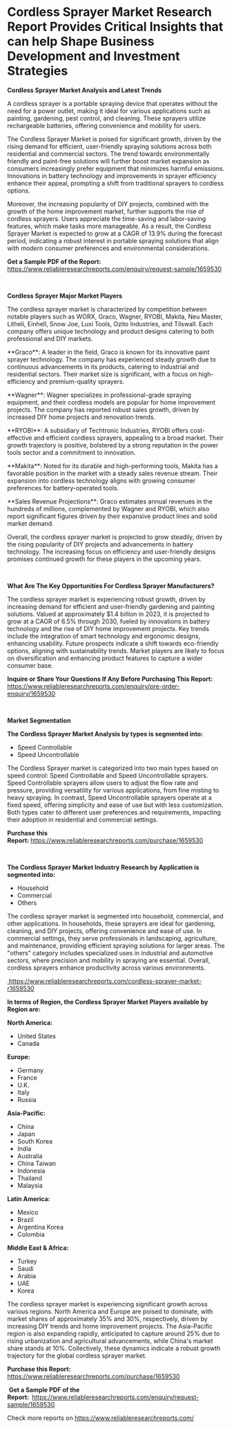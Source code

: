 <p><h1>Cordless Sprayer Market Research Report Provides Critical Insights that can help Shape Business Development and Investment Strategies</h1></p><p><strong>Cordless Sprayer Market Analysis and Latest Trends</strong></p>
<p><p>A cordless sprayer is a portable spraying device that operates without the need for a power outlet, making it ideal for various applications such as painting, gardening, pest control, and cleaning. These sprayers utilize rechargeable batteries, offering convenience and mobility for users.</p><p>The Cordless Sprayer Market is poised for significant growth, driven by the rising demand for efficient, user-friendly spraying solutions across both residential and commercial sectors. The trend towards environmentally friendly and paint-free solutions will further boost market expansion as consumers increasingly prefer equipment that minimizes harmful emissions. Innovations in battery technology and improvements in sprayer efficiency enhance their appeal, prompting a shift from traditional sprayers to cordless options.</p><p>Moreover, the increasing popularity of DIY projects, combined with the growth of the home improvement market, further supports the rise of cordless sprayers. Users appreciate the time-saving and labor-saving features, which make tasks more manageable. As a result, the Cordless Sprayer Market is expected to grow at a CAGR of 13.9% during the forecast period, indicating a robust interest in portable spraying solutions that align with modern consumer preferences and environmental considerations.</p></p>
<p><strong>Get a Sample PDF of the Report:&nbsp;</strong> <a href="https://www.reliableresearchreports.com/enquiry/request-sample/1659530?utm_campaign=2307&utm_medium=2&utm_source=Github&utm_content=ia&utm_term=17022025&utm_id=cordless-sprayer">https://www.reliableresearchreports.com/enquiry/request-sample/1659530</a></p>
<p>&nbsp;</p>
<p><strong>Cordless Sprayer Major Market Players</strong></p>
<p><p>The cordless sprayer market is characterized by competition between notable players such as WORX, Graco, Wagner, RYOBI, Makita, Neu Master, Litheli, Einhell, Snow Joe, Luxi Tools, Ozito Industries, and Tilswall. Each company offers unique technology and product designs catering to both professional and DIY markets.</p><p>**Graco**: A leader in the field, Graco is known for its innovative paint sprayer technology. The company has experienced steady growth due to continuous advancements in its products, catering to industrial and residential sectors. Their market size is significant, with a focus on high-efficiency and premium-quality sprayers. </p><p>**Wagner**: Wagner specializes in professional-grade spraying equipment, and their cordless models are popular for home improvement projects. The company has reported robust sales growth, driven by increased DIY home projects and renovation trends. </p><p>**RYOBI**: A subsidiary of Techtronic Industries, RYOBI offers cost-effective and efficient cordless sprayers, appealing to a broad market. Their growth trajectory is positive, bolstered by a strong reputation in the power tools sector and a commitment to innovation.</p><p>**Makita**: Noted for its durable and high-performing tools, Makita has a favorable position in the market with a steady sales revenue stream. Their expansion into cordless technology aligns with growing consumer preferences for battery-operated tools.</p><p>**Sales Revenue Projections**: Graco estimates annual revenues in the hundreds of millions, complemented by Wagner and RYOBI, which also report significant figures driven by their expansive product lines and solid market demand. </p><p>Overall, the cordless sprayer market is projected to grow steadily, driven by the rising popularity of DIY projects and advancements in battery technology. The increasing focus on efficiency and user-friendly designs promises continued growth for these players in the upcoming years.</p></p>
<p>&nbsp;</p>
<p><strong>What Are The Key Opportunities For Cordless Sprayer Manufacturers?</strong></p>
<p><p>The cordless sprayer market is experiencing robust growth, driven by increasing demand for efficient and user-friendly gardening and painting solutions. Valued at approximately $1.4 billion in 2023, it is projected to grow at a CAGR of 6.5% through 2030, fueled by innovations in battery technology and the rise of DIY home improvement projects. Key trends include the integration of smart technology and ergonomic designs, enhancing usability. Future prospects indicate a shift towards eco-friendly options, aligning with sustainability trends. Market players are likely to focus on diversification and enhancing product features to capture a wider consumer base.</p></p>
<p><strong>Inquire or Share Your Questions If Any Before Purchasing This Report:</strong> <a href="https://www.reliableresearchreports.com/enquiry/pre-order-enquiry/1659530?utm_campaign=2307&utm_medium=2&utm_source=Github&utm_content=ia&utm_term=17022025&utm_id=cordless-sprayer">https://www.reliableresearchreports.com/enquiry/pre-order-enquiry/1659530</a></p>
<p>&nbsp;</p>
<p><strong>Market Segmentation</strong></p>
<p><strong>The Cordless Sprayer Market Analysis by types is segmented into:</strong></p>
<p><ul><li>Speed Controllable</li><li>Speed Uncontrollable</li></ul></p>
<p><p>The Cordless Sprayer market is categorized into two main types based on speed control: Speed Controllable and Speed Uncontrollable sprayers. Speed Controllable sprayers allow users to adjust the flow rate and pressure, providing versatility for various applications, from fine misting to heavy spraying. In contrast, Speed Uncontrollable sprayers operate at a fixed speed, offering simplicity and ease of use but with less customization. Both types cater to different user preferences and requirements, impacting their adoption in residential and commercial settings.</p></p>
<p><strong>Purchase this Report:&nbsp;</strong><a href="https://www.reliableresearchreports.com/purchase/1659530?utm_campaign=2307&utm_medium=2&utm_source=Github&utm_content=ia&utm_term=17022025&utm_id=cordless-sprayer">https://www.reliableresearchreports.com/purchase/1659530</a></p>
<p>&nbsp;</p>
<p><strong>The Cordless Sprayer Market Industry Research by Application is segmented into:</strong></p>
<p><ul><li>Household</li><li>Commercial</li><li>Others</li></ul></p>
<p><p>The cordless sprayer market is segmented into household, commercial, and other applications. In households, these sprayers are ideal for gardening, cleaning, and DIY projects, offering convenience and ease of use. In commercial settings, they serve professionals in landscaping, agriculture, and maintenance, providing efficient spraying solutions for larger areas. The "others" category includes specialized uses in industrial and automotive sectors, where precision and mobility in spraying are essential. Overall, cordless sprayers enhance productivity across various environments.</p></p>
<p><a href="https://www.reliableresearchreports.com/cordless-sprayer-market-r1659530?utm_campaign=2307&utm_medium=2&utm_source=Github&utm_content=ia&utm_term=17022025&utm_id=cordless-sprayer">&nbsp;https://www.reliableresearchreports.com/cordless-sprayer-market-r1659530</a></p>
<p><strong>In terms of Region, the Cordless Sprayer Market Players available by Region are:</strong></p>
<p>
    <p> <strong> North America: </strong>
        <ul>
            <li>United States</li>
            <li>Canada</li>
        </ul>
        </p> 
    <p> <strong> Europe: </strong>
        <ul>
            <li>Germany</li>
            <li>France</li>
            <li>U.K.</li>
            <li>Italy</li>
            <li>Russia</li>
        </ul>
        </p> 
    <p> <strong> Asia-Pacific: </strong>
        <ul>
            <li>China</li>
            <li>Japan</li>
            <li>South Korea</li>
            <li>India</li>
            <li>Australia</li>
            <li>China Taiwan</li>
            <li>Indonesia</li>
            <li>Thailand</li>
            <li>Malaysia</li>
        </ul>
        </p> 
    <p> <strong> Latin America: </strong>
        <ul>
            <li>Mexico</li>
            <li>Brazil</li>
            <li>Argentina Korea</li>
            <li>Colombia</li>
        </ul>
        </p> 
    <p> <strong> Middle East & Africa: </strong>
        <ul>
            <li>Turkey</li>
            <li>Saudi</li>
            <li>Arabia</li>
            <li>UAE</li>
            <li>Korea</li>
        </ul>
    </p>
    </p>
<p><p>The cordless sprayer market is experiencing significant growth across various regions. North America and Europe are poised to dominate, with market shares of approximately 35% and 30%, respectively, driven by increasing DIY trends and home improvement projects. The Asia-Pacific region is also expanding rapidly, anticipated to capture around 25% due to rising urbanization and agricultural advancements, while China's market share stands at 10%. Collectively, these dynamics indicate a robust growth trajectory for the global cordless sprayer market.</p></p>
<p><strong>Purchase this Report: </strong><a href="https://www.reliableresearchreports.com/purchase/1659530?utm_campaign=2307&utm_medium=2&utm_source=Github&utm_content=ia&utm_term=17022025&utm_id=cordless-sprayer">https://www.reliableresearchreports.com/purchase/1659530</a></p>
<p>&nbsp;<strong>Get a Sample PDF of the Report:&nbsp;&nbsp;</strong><a href="https://www.reliableresearchreports.com/enquiry/request-sample/1659530?utm_campaign=2307&utm_medium=2&utm_source=Github&utm_content=ia&utm_term=17022025&utm_id=cordless-sprayer">https://www.reliableresearchreports.com/enquiry/request-sample/1659530</a></p>
<p><strong></strong></p>
<p>Check more reports on <a href="https://www.reliableresearchreports.com/?utm_campaign=2307&utm_medium=2&utm_source=Github&utm_content=ia&utm_term=17022025&utm_id=cordless-sprayer">https://www.reliableresearchreports.com/</a></p>